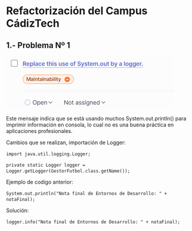 # Refactorización del Campus CádizTech


## 1.- Problema Nº 1

![imagen](/fotos/Error%201%20-%20Logger.png)

Este mensaje indica que se está usando muchos System.out.println() para imprimir información en consola, lo cual no es una buena práctica en aplicaciones profesionales.

Cambios que se realizan, importación de Logger:

~~~
import java.util.logging.Logger;
~~~
~~~
private static Logger logger = Logger.getLogger(GestorFutbol.class.getName());
~~~

Ejemplo de codigo anterior:
~~~
System.out.println("Nota final de Entornos de Desarrollo: " + notaFinal);
~~~

Solución:
~~~
logger.info("Nota final de Entornos de Desarrollo: " + notaFinal);
~~~

